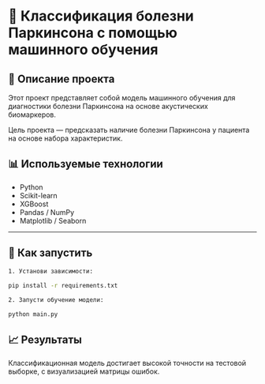 # 🧠 Классификация болезни Паркинсона с помощью машинного обучения

## 📌 Описание проекта

Этот проект представляет собой модель машинного обучения для диагностики болезни Паркинсона на основе акустических биомаркеров.

Цель проекта — предсказать наличие болезни Паркинсона у пациента на основе набора характеристик.

## 📊 Используемые технологии

- Python
- Scikit-learn
- XGBoost
- Pandas / NumPy
- Matplotlib / Seaborn

---

## 🚀 Как запустить
```bash
1. Установи зависимости:
   
pip install -r requirements.txt

2. Запусти обучение модели:

python main.py

```

## 📈 Результаты

Классификационная модель достигает высокой точности на тестовой выборке, с визуализацией матрицы ошибок.


